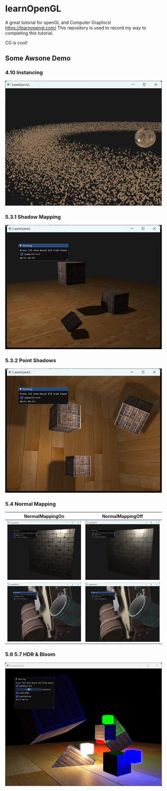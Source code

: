 # learnOpenGL

A great tutorial for openGL and Computer Graphics!
<https://learnopengl.com/>
This repository is used to record my way to completing this tutorial.

CG is cool!

## Some Awsone Demo 
### 4.10 Instancing
![space](screenshot/space.png)

### 5.3.1 Shadow Mapping
![shadowmapping](screenshot/shadowmapping.png)

### 5.3.2 Point Shadows
![PointShadows](screenshot/pointShadow.png)
### 5.4 Normal Mapping


NormalMappingOn | NormalMappingOff
--|--
![NormalMappingOn](screenshot/NormalMappingON.png)|![NormalMappingOff](screenshot/NormalMappingOFF.png)
![NormalMappingOn1](screenshot/NormalMappingON1.png)|![NormalMappingOff1](screenshot/NormalMappingOFF1.png)

### 5.6 5.7 HDR & Bloom
![hdrAndBloom](screenshot/Bloom.png)